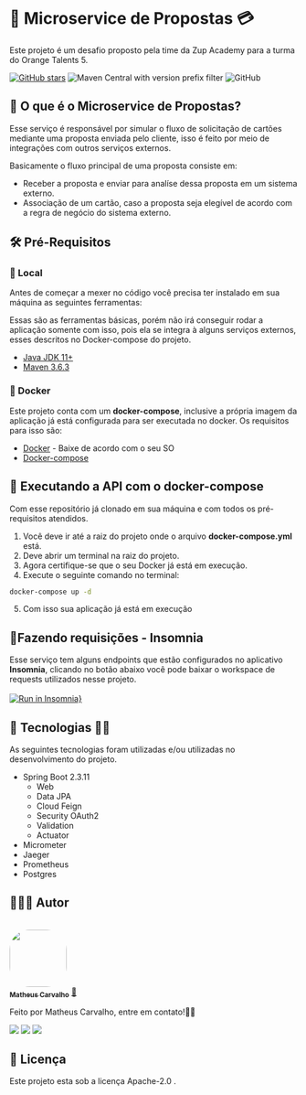 # 🚀 Microservice de Propostas 💳

Este projeto é um desafio proposto pela time da Zup Academy para a turma do Orange Talents 5.

[![GitHub stars](https://img.shields.io/github/stars/matheuscarv69/orange-talents-05-template-proposta?color=orange)](https://github.com/matheuscarv69/orange-talents-05-template-proposta/stargazers)
![Maven Central with version prefix filter](https://img.shields.io/maven-central/v/org.apache.maven/apache-maven/3.6.3?color=orange)
![GitHub](https://img.shields.io/github/license/matheuscarv69/orange-talents-05-template-proposta?color=orange)

## 🤔 O que é o Microservice de Propostas?

Esse serviço é responsável por simular o fluxo de solicitação de cartões mediante uma proposta enviada pelo cliente,
isso é feito por meio de integrações com outros serviços externos.

Basicamente o fluxo principal de uma proposta consiste em:

- Receber a proposta e enviar para analíse dessa proposta em um sistema externo.
- Associação de um cartão, caso a proposta seja elegível de acordo com a regra de negócio do sistema externo.

## 🛠 Pré-Requisitos

### 📍 Local

Antes de começar a mexer no código você precisa ter instalado em sua máquina as seguintes ferramentas:

Essas são as ferramentas básicas, porém não irá conseguir rodar a aplicação somente com isso, pois ela se integra à
alguns serviços externos, esses descritos no Docker-compose do projeto.

- [Java JDK 11+](https://www.oracle.com/br/java/technologies/javase-jdk11-downloads.html)
- [Maven 3.6.3](https://maven.apache.org/download.cgi)

### 🐳 Docker

Este projeto conta com um **docker-compose**, inclusive a própria imagem da aplicação já está configurada para ser
executada no docker. Os requisitos para isso são:

- [Docker](https://www.docker.com/products/docker-desktop) - Baixe de acordo com o seu SO
- [Docker-compose](https://docs.docker.com/compose/install/)

## 🎲 Executando a API com o docker-compose
Com esse repositório já clonado em sua máquina e com todos os pré-requisitos atendidos.

1. Você deve ir até a raiz do projeto onde o arquivo **docker-compose.yml** está.
2. Deve abrir um terminal na raiz do projeto.
3. Agora certifique-se que o seu Docker já está em execução.
4. Execute o seguinte comando no terminal:

```bash
docker-compose up -d
```

5. Com isso sua aplicação já está em execução

## 📝Fazendo requisições - Insomnia

Esse serviço tem alguns endpoints que estão configurados no aplicativo **Insomnia**, clicando no botão abaixo você pode
baixar o workspace de requests utilizados nesse projeto.
<br/>
<br/>
[![Run in Insomnia}](https://insomnia.rest/images/run.svg)](https://insomnia.rest/run/?label=Microservice-propostas&uri=https%3A%2F%2Fliveestacio-my.sharepoint.com%2F%3Au%3A%2Fg%2Fpersonal%2F201803031905_alunos_estacio_br%2FEUS5VfhwQtxJmItfYdOA5jwBGIjM9XGvqkn0ieOkCVhL8A%3Fe%3DfcE4e9)

## 🚀 Tecnologias 👩‍🚀

As seguintes tecnologias foram utilizadas e/ou utilizadas no desenvolvimento do projeto.

- Spring Boot 2.3.11
    - Web
    - Data JPA
    - Cloud Feign
    - Security OAuth2
    - Validation
    - Actuator
- Micrometer
- Jaeger
- Prometheus
- Postgres

## 👨🏻‍💻 Autor

<br>
<a href="https://github.com/matheuscarv69">
 <img style="border-radius: 35%;" src="https://avatars1.githubusercontent.com/u/55814214?s=460&u=ffb1e928527a55f53df6e0d323c2fd7ba92fe0c3&v=4" width="100px;" alt=""/>
 <br />
 <sub><b>Matheus Carvalho</b></sub></a> <a href="https://github.com/matheuscarv69" title="Matheus Carvalho">🚀</a>

Feito por Matheus Carvalho, entre em contato!✌🏻
 <p align="left">
    <a href="mailto:matheus9126@gmail.com" alt="Gmail" target="_blank">
      <img src="https://img.shields.io/badge/Gmail-D14836?style=for-the-badge&logo=gmail&logoColor=white&link=mailto:matheus9126@gmail.com"/></a>
    <a href="https://www.linkedin.com/in/matheus-carvalho69/" alt="Linkedin" target="_blank">
        <img src="https://img.shields.io/badge/LinkedIn-0077B5?style=for-the-badge&logo=linkedin&logoColor=white&link=https://www.linkedin.com/in/matheus-carvalho69/"/></a>  
    <a href="https://www.instagram.com/_mmcarvalho/" alt="Instagram" target="_blank">
      <img src="https://img.shields.io/badge/Instagram-E4405F?style=for-the-badge&logo=instagram&logoColor=white&link=https://www.instagram.com/_mmcarvalho/"/></a>  
  </p>

## 📝 Licença
Este projeto esta sob a licença Apache-2.0 .
